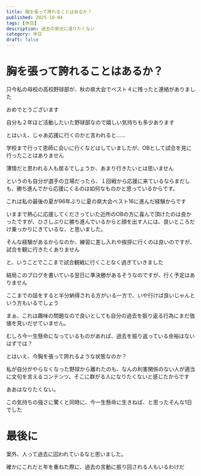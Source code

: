 ```yaml
---
title: 胸を張って誇れることはあるか？
published: 2025-10-04
tags: [休日]
description: 過去の栄光に浸りたくない
category: 休日
draft: false
---
```

# 胸を張って誇れることはあるか？

只今私の母校の高校野球部が、秋の県大会でベスト４に残ったと連絡がありました

おめでとうございます

自分も２年ほど活動したいた野球部なので嬉しい気持ちも多少あります

とはいえ、じゃあ応援に行くのかと言われると......

学校まで行って恩師に会いに行くなどはしていましたが、OBとして試合を見に行ったことはありません

薄情だと思われる人も居るでしょうか、あまり行きたいとは思いません

というのも自分が選手の立場だったら、１回戦から応援に来ているならまだしも、勝ち進んでから応援にくるのは如何なものかと思っているからです。

これは私の最後の夏が96年ぶりに夏の県大会ベスト16に進んだ経験からです

いままで熱心に応援してくださっていた近所のOBの方に喜んで頂けたのは良かったですが、ひさしぶりに勝ち進んでいるからと顔を出す人には、良いところだけ乗っかりにきているな、と思いました。

そんな経験があるからなのか、練習に差し入れや挨拶に行くのは良いのですが、試合を観に行きたくありません

と、いうことでここまで試合観戦に行くことなく過ぎていきました

結局このブログを書いている翌日に準決勝があるそうなのですが、行く予定はありません

ここまでの話をすると半分納得される方がいる一方で、いや行けば良いじゃんという方もいるでしょう


まぁ、これは趣味の問題なので良いとしても自分の過去を振り返る行為にまだ価値を見いだせていません。

むしろ今一生懸命になっているものがあれば、過去を振り返っている余裕はないはずでは？

とはいえ、今胸を張って誇れるような状態なのか？

私が自分がやらなくなった野球から離れたのも、なんの利害関係のない人が適当に文句を言えるコンテンツ、そこに群がる人になりたくないと感じたからです

ああはなりたくない。

この気持ちの強さに驚くと同時に、今一生懸命に生きねば、と思ったそんな1日でした

# 最後に

案外、人って過去に囚われているなと思いました。

確かにこれだと年を重ねた際に、過去の言動に振り回される人もいるわけだ
